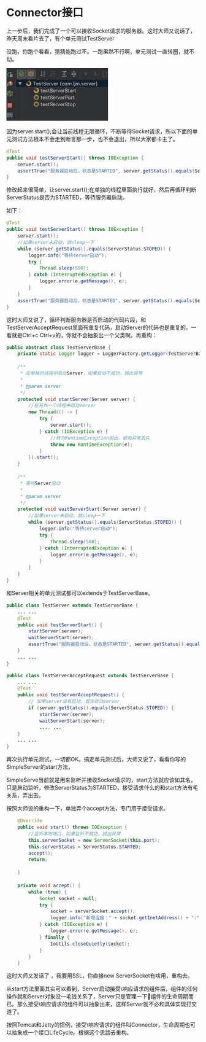 # Connector接口

上一步后，我们完成了一个可以接收Socket请求的服务器。这时大师又说话了，昨天周末看片去了，有个单元测试TestServer

 没跑，你跑个看看，猜猜能跑过不。一跑果然不行啊，单元测试一直转圈，就不动。

![](/assets/unit-test-never-stop.jpg)

因为server.start\(\);会让当前线程无限循环，不断等待Socket请求，所以下面的单元测试方法根本不会走到断言那一步，也不会退出，所以大家都卡主了。

```java
@Test
public void testServerStart() throws IOException {
    server.start();
    assertTrue("服务器启动后，状态是STARTED", server.getStatus().equals(ServerStatus.STARTED));
}
```

修改起来很简单，让server.start\(\);在单独的线程里面执行就好，然后再循环判断ServerStatus是否为STARTED，等待服务器启动。

如下：

```java
@Test
public void testServerStart() throws IOException {  
    server.start();
    //如果server未启动，就sleep一下
    while (server.getStatus().equals(ServerStatus.STOPED)) {
        logger.info("等待server启动");
        try {
            Thread.sleep(500);
        } catch (InterruptedException e) {
            logger.error(e.getMessage(), e);
        }
    }
    assertTrue("服务器启动后，状态是STARTED", server.getStatus().equals(ServerStatus.STARTED));
}
```

这时大师又说了，循环判断服务器是否启动的代码片段，和TestServerAcceptRequest里面有重复代码，启动Server的代码也是重复的，一看就是Ctrl+c Ctrl+v的，你就不会抽象出一个父类啊。再重构：

```java
public abstract class TestServerBase {
    private static Logger logger = LoggerFactory.getLogger(TestServerBase.class);

    /**
     * 在单独的线程中启动Server，如果启动不成功，抛出异常
     *
     * @param server
     */
    protected void startServer(Server server) {
        //在另外一个线程中启动server
        new Thread(() -> {
            try {
                server.start();
            } catch (IOException e) {
                //转为RuntimeException抛出，避免异常丢失
                throw new RuntimeException(e);
            }
        }).start();
    }

    /**
     * 等待Server启动
     *
     * @param server
     */
    protected void waitServerStart(Server server) {
        //如果server未启动，就sleep一下
        while (server.getStatus().equals(ServerStatus.STOPED)) {
            logger.info("等待server启动");
            try {
                Thread.sleep(500);
            } catch (InterruptedException e) {
                logger.error(e.getMessage(), e);
            }
        }
    }
}
```

和Server相关的单元测试都可以extends于TestServerBase。

```java
public class TestServer extends TestServerBase {
    ... ...
    @Test
    public void testServerStart() {
        startServer(server);
        waitServerStart(server);
        assertTrue("服务器启动后，状态是STARTED", server.getStatus().equals(ServerStatus.STARTED));
    }
    ... ...
}
```

```java
public class TestServerAcceptRequest extends TestServerBase {
    ... ...
    @Test
    public void testServerAcceptRequest() {
        // 如果server没有启动，首先启动server
        if (server.getStatus().equals(ServerStatus.STOPED)) {
            startServer(server);
            waitServerStart(server);
            .... ...
    }   
    ... ...
}
```

再次执行单元测试，一切都OK。搞定单元测试后，大师又说了，看看你写的SimpleServer的start方法，

SimpleServe当前就是用来监听并接收Socket请求的，start方法就应该如其名，只是启动监听，修改ServerStatus为STARTED，接受请求什么的和start方法有毛关系，弄出去。

按照大师说的重构一下，单独弄个accept方法，专门用于接受请求。

```java
    @Override
    public void start() throws IOException {
        //监听本地端口，如果监听不成功，抛出异常
        this.serverSocket = new ServerSocket(this.port);
        this.serverStatus = ServerStatus.STARTED;
        accept();
        return;

    }

    private void accept() {
        while (true) {
            Socket socket = null;
            try {
                socket = serverSocket.accept();
                logger.info("新增连接：" + socket.getInetAddress() + ":" + socket.getPort());
            } catch (IOException e) {
                logger.error(e.getMessage(), e);
            } finally {
                IoUtils.closeQuietly(socket);
            }
        }
    }
```

这时大师又发话 了 ，我要用SSL，你直接new ServerSocket有啥用，重构去。

从start方法里面其实可以看到，Server启动接受\响应请求的组件后，组件的任何操作就和Server对象没一毛钱关系了，Server只是管理一下组件的生命周期而已。那么接受\响应请求的组件可以抽象出来，这样Server就不必和具体实现打交道了。

按照Tomcat和Jetty的惯例，接受\响应请求的组件叫Connector，生命周期也可以抽象成一个接口LifeCycle。根据这个思路去重构。

